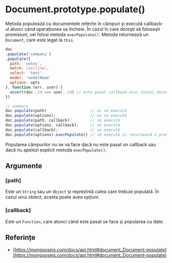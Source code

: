 # Document.prototype.populate()

Metoda populează cu documentele referite în câmpuri și execută callback-ul atunci când operațiunea se încheie. În cazul în care dorești să folosești promisiuni, vei folosi metoda `execPopulate()`. Metoda returnează un `Document`, care este legat la `this`.

```javascript
doc
.populate('company')
.populate({
  path: 'notes',
  match: /airline/,
  select: 'text',
  model: 'modelName'
  options: opts
}, function (err, user) {
  assert(doc._id === user._id) // este pasat callback-ului însuși documentul
})

// summary
doc.populate(path)                   // nu se execută
doc.populate(options);               // nu se execută
doc.populate(path, callback)         // se execută
doc.populate(options, callback);     // se execută
doc.populate(callback);              // se execută
doc.populate(options).execPopulate() // se execută și returnează o promisiune
```

Popularea câmpurilor nu se va face dacă nu este pasat un callback sau dacă nu apelezi explicit metoda `execPopulate()`.

## Argumente

### [path]

Este un `String` sau un `Object` și reprezintă calea care trebuie populată. În cazul unui obiect, acesta poate avea opțiuni.

### [callback]

Este un `Function`, care atunci când este pasat se face și popularea cu date.

## Referințe

- [https://mongoosejs.com/docs/api.html#document_Document-populate](https://mongoosejs.com/docs/api.html#document_Document-populate)
